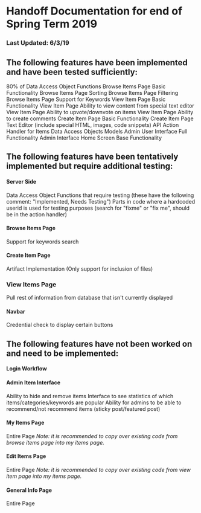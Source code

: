 # Handoff Documentation for end of Spring Term 2019

### Last Updated: 6/3/19


## The following features have been implemented and have been tested sufficiently:
80% of Data Access Object Functions
Browse Items Page Basic Functionality
Browse Items Page Sorting 
Browse Items Page Filtering
Browse Items Page Support for Keywords 
View Item Page Basic Functionality
View Item Page Ability to view content from special text editor
View Item Page Ability to upvote/downvote on items
View Item Page Ability to create comments
Create Item Page Basic Functionality 
Create Item Page Text Editor (include special HTML, images, code snippets)
API
Action Handler for Items
Data Access Objects 
Models
Admin User Interface Full Functionality
Admin Interface Home Screen Base Functionality



## The following features have been tentatively implemented but require additional testing: 

#### Server Side
Data Access Object Functions that require testing (these have the following comment: "Implemented, Needs Testing")
Parts in code where a hardcoded userid is used for testing purposes (search for "fixme" or "fix me", should be in the action handler)

#### Browse Items Page 
Support for keywords search

#### Create Item Page
Artifact Implementation (Only support for inclusion of files)


### View Items Page
Pull rest of information from database that isn't currently displayed

#### Navbar
Credential check to display certain buttons


## The following features have not been worked on and need to be implemented: 

#### Login Workflow

#### Admin Item Interface
Ability to hide and remove items 
Interface to see statistics of which items/categories/keywords are popular
Ability for admins to be able to recommend/not recommend items (sticky post/featured post)
 

#### My Items Page 
Entire Page
*Note: it is recommended to copy over existing code from browse items page into my items page.*

#### Edit Items Page
Entire Page
*Note: it is recommended to copy over existing code from view item page into my items page.*

#### General Info Page
Entire Page
